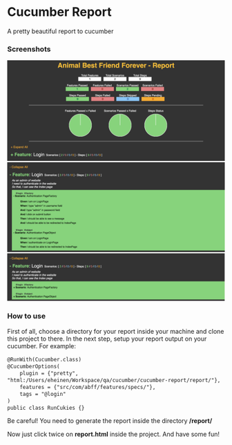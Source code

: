 # Cucumber Report
A pretty beautiful report to cucumber

### Screenshots

![alt tag](https://github.com/eheinen/cucumber-report/blob/master/screenshots/screen01.png)
![alt tag](https://github.com/eheinen/cucumber-report/blob/master/screenshots/screen02.png)
![alt tag](https://github.com/eheinen/cucumber-report/blob/master/screenshots/screen03.png)

### How to use
First of all, choose a directory for your report inside your machine and clone this project to there.
In the next step, setup your report output on your cucumber. For example:

```
@RunWith(Cucumber.class)
@CucumberOptions(
    plugin = {"pretty", "html:/Users/eheinen/Workspace/qa/cucumber/cucumber-report/report/"},
    features = {"src/com/abff/features/specs/"},
    tags = "@login"
)
public class RunCukies {}
```

Be careful! You need to generate the report inside the directory **/report/**

Now just click twice on **report.html** inside the project. And have some fun!
